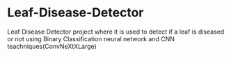 # Leaf-Disease-Detector
Leaf Disease Detector project where it is used to detect if a leaf is diseased or not using Binary Classification neural network and CNN teachniques(ConvNeXtXLarge)
